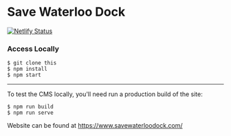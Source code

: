 # Save Waterloo Dock

[![Netlify Status](https://api.netlify.com/api/v1/badges/bd12f4eb-3e42-4594-a3d7-df353a51e1c3/deploy-status)](https://app.netlify.com/sites/naughty-galileo-35971c/deploys)


### Access Locally
```
$ git clone this
$ npm install
$ npm start
```
---

To test the CMS locally, you'll need run a production build of the site:
```
$ npm run build
$ npm run serve
```

Website can be found at https://www.savewaterloodock.com/
